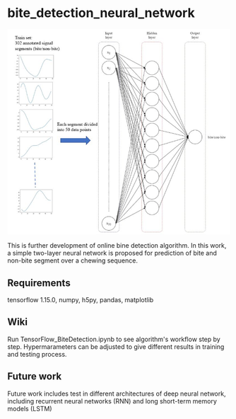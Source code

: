 # bite_detection_neural_network

<p float="center">
  <img src="architecture.JPG" width="800" /> 
</p>

This is further development of online bine detection algorithm. In this work, a simple two-layer neural network is proposed for prediction of bite and non-bite segment over a chewing sequence.

## Requirements
tensorflow 1.15.0,
numpy,
h5py,
pandas,
matplotlib

## Wiki
Run TensorFlow_BiteDetection.ipynb to see algorithm's workflow step by step. Hypermarameters can be adjusted to give different results in training and testing process.

## Future work

Future work includes test in different architectures of deep neural network, including recurrent neural networks (RNN) and long short-term memory models (LSTM)
